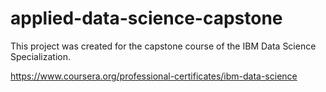 # applied-data-science-capstone

This project was created for the capstone course of the IBM Data Science Specialization.

https://www.coursera.org/professional-certificates/ibm-data-science
